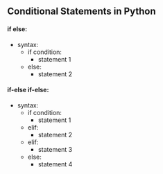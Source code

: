 ## Conditional Statements in Python
#### if else:
- syntax:
  -  if condition:
     - statement 1
  - else:
     - statement 2
#### if-else if-else:
- syntax:
  -  if condition:
     - statement 1
  - elif:
     - statement 2
  - elif:
     - statement 3
  - else:
     - statement 4

